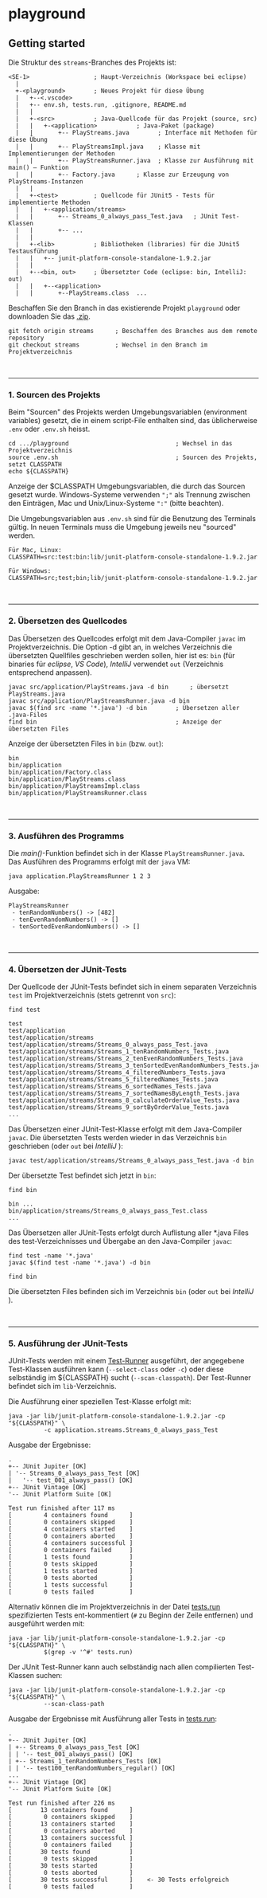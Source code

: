 # playground

## Getting started

Die Struktur des `streams`-Branches des Projekts ist:

```
<SE-1>                  ; Haupt-Verzeichnis (Workspace bei eclipse)
  |
  +-<playground>        ; Neues Projekt für diese Übung
  |   +--<.vscode>
  |   +-- env.sh, tests.run, .gitignore, README.md
  |   |
  |   +-<src>           ; Java-Quellcode für das Projekt (source, src)
  |   |   +-<application>           ; Java-Paket (package)
  |   |       +-- PlayStreams.java        ; Interface mit Methoden für diese Übung
  |   |       +-- PlayStreamsImpl.java    ; Klasse mit Implementierungen der Methoden
  |   |       +-- PlayStreamsRunner.java  ; Klasse zur Ausführung mit main() – Funktion
  |   |       +-- Factory.java      ; Klasse zur Erzeugung von PlayStreams-Instanzen
  |   |
  |   +-<test>          ; Quellcode für JUnit5 - Tests für implementierte Methoden
  |   |   +-<application/streams>
  |   |       +-- Streams_0_always_pass_Test.java   ; JUnit Test-Klassen
  |   |       +-- ...
  |   |
  |   +-<lib>           ; Bibliotheken (libraries) für die JUnit5 Testausführung
  |   |   +-- junit-platform-console-standalone-1.9.2.jar
  |   |
  |   +--<bin, out>     ; Übersetzter Code (eclipse: bin, IntelliJ: out)
  |   |   +--<application>
  |   |       +--PlayStreams.class  ...
```

Beschaffen Sie den Branch in das existierende Projekt `playground` oder downloaden Sie das
[.zip](https://gitlab.bht-berlin.de/sgraupner/playground/-/archive/streams/playground-streams.zip).

```
git fetch origin streams      ; Beschaffen des Branches aus dem remote repository
git checkout streams          ; Wechsel in den Branch im Projektverzeichnis
```

&nbsp;

---
### 1. Sourcen des Projekts

Beim "Sourcen" des Projekts werden Umgebungsvariablen (environment variables)
gesetzt, die in einem script-File enthalten sind, das üblicherweise `.env`
oder `.env.sh` heisst.

```
cd .../playground                              ; Wechsel in das Projektverzeichnis
source .env.sh                                 ; Sourcen des Projekts, setzt CLASSPATH
echo ${CLASSPATH}
```

Anzeige der $CLASSPATH Umgebungsvariablen, die durch das Sourcen gesetzt wurde.
Windows-Systeme verwenden `";"` als Trennung zwischen den Einträgen, Mac und
Unix/Linux-Systeme `":"` (bitte beachten).

Die Umgebungsvariablen aus `.env.sh` sind für die Benutzung des Terminals
gültig. In neuen Terminals muss die Umgebung jeweils neu "sourced" werden.

```
Für Mac, Linux:
CLASSPATH=src:test:bin:lib/junit-platform-console-standalone-1.9.2.jar

Für Windows:
CLASSPATH=src;test;bin;lib/junit-platform-console-standalone-1.9.2.jar
```

&nbsp;

---
### 2. Übersetzen des Quellcodes

Das Übersetzen des Quellcodes erfolgt mit dem Java-Compiler `javac` im
Projektverzeichnis. Die Option -d gibt an, in welches Verzeichnis die
übersetzten Quellfiles geschrieben werden sollen, hier ist es: `bin`
(für binaries für *eclipse*, *VS Code*), *IntelliJ* verwendet `out`
(Verzeichnis entsprechend anpassen).

```
javac src/application/PlayStreams.java -d bin      ; übersetzt PlayStreams.java
javac src/application/PlayStreamsRunner.java -d bin
javac $(find src -name '*.java') -d bin        ; Übersetzen aller .java-Files
find bin                                       ; Anzeige der übersetzten Files
```
Anzeige der übersetzten Files in `bin` (bzw. `out`):
```
bin
bin/application
bin/application/Factory.class
bin/application/PlayStreams.class
bin/application/PlayStreamsImpl.class
bin/application/PlayStreamsRunner.class
```

&nbsp;

---
### 3. Ausführen des Programms

Die *main()*-Funktion befindet sich in der Klasse `PlayStreamsRunner.java`.
Das Ausführen des Programms erfolgt mit der `java` VM:

```
java application.PlayStreamsRunner 1 2 3
```

Ausgabe:

```
PlayStreamsRunner
 - tenRandomNumbers() -> [482]
 - tenEvenRandomNumbers() -> []
 - tenSortedEvenRandomNumbers() -> []

```


&nbsp;

---
### 4. Übersetzen der JUnit-Tests

Der Quellcode der JUnit-Tests befindet sich in einem separaten Verzeichnis
`test` im Projektverzeichnis (stets getrennt von `src`):

```
find test

test
test/application
test/application/streams
test/application/streams/Streams_0_always_pass_Test.java
test/application/streams/Streams_1_tenRandomNumbers_Tests.java
test/application/streams/Streams_2_tenEvenRandomNumbers_Tests.java
test/application/streams/Streams_3_tenSortedEvenRandomNumbers_Tests.java
test/application/streams/Streams_4_filteredNumbers_Tests.java
test/application/streams/Streams_5_filteredNames_Tests.java
test/application/streams/Streams_6_sortedNames_Tests.java
test/application/streams/Streams_7_sortedNamesByLength_Tests.java
test/application/streams/Streams_8_calculateOrderValue_Tests.java
test/application/streams/Streams_9_sortByOrderValue_Tests.java
...
```

Das Übersetzen einer JUnit-Test-Klasse erfolgt mit dem Java-Compiler `javac`.
Die übersetzten Tests werden wieder in das Verzeichnis `bin` geschrieben
(oder `out` bei *IntelliJ* ):

```
javac test/application/streams/Streams_0_always_pass_Test.java -d bin
```

Der übersetzte Test befindet sich jetzt in `bin`:

```
find bin

bin ...
bin/application/streams/Streams_0_always_pass_Test.class
...
```

Das Übersetzen aller JUnit-Tests erfolgt durch Auflistung aller
*.java Files des test-Verzeichnisses und Übergabe an den Java-Compiler
`javac`:

```
find test -name '*.java'
javac $(find test -name '*.java') -d bin

find bin
```

Die übersetzten Files befinden sich im Verzeichnis `bin` (oder `out` bei
*IntelliJ* ).


&nbsp;

---
### 5. Ausführung der JUnit-Tests

JUnit-Tests werden mit einem [Test-Runner](https://mvnrepository.com/artifact/org.junit.platform/junit-platform-console-standalone)
ausgeführt, der angegebene Test-Klassen ausführen kann (`--select-class` oder `-c`)
oder diese selbständig im ${CLASSPATH} sucht (`--scan-classpath`).
Der Test-Runner befindet sich im `lib`-Verzeichnis.

Die Ausführung einer speziellen Test-Klasse erfolgt mit:

```
java -jar lib/junit-platform-console-standalone-1.9.2.jar -cp "${CLASSPATH}" \
          -c application.streams.Streams_0_always_pass_Test
```

Ausgabe der Ergebnisse:

```
.
+-- JUnit Jupiter [OK]
| '-- Streams_0_always_pass_Test [OK]
|   '-- test_001_always_pass() [OK]
+-- JUnit Vintage [OK]
'-- JUnit Platform Suite [OK]

Test run finished after 117 ms
[         4 containers found      ]
[         0 containers skipped    ]
[         4 containers started    ]
[         0 containers aborted    ]
[         4 containers successful ]
[         0 containers failed     ]
[         1 tests found           ]
[         0 tests skipped         ]
[         1 tests started         ]
[         0 tests aborted         ]
[         1 tests successful      ]
[         0 tests failed          ]
```

Alternativ können die im Projektverzeichnis in der Datei
[tests.run](https://gitlab.bht-berlin.de/sgraupner/playground/-/blob/main/tests.run)
spezifizierten Tests ent-kommentiert (`#` zu Beginn der Zeile entfernen)
und ausgeführt werden mit:

```
java -jar lib/junit-platform-console-standalone-1.9.2.jar -cp "${CLASSPATH}" \
          $(grep -v '^#' tests.run)
```

Der JUnit Test-Runner kann auch selbständig nach allen compilierten
Test-Klassen suchen:

```
java -jar lib/junit-platform-console-standalone-1.9.2.jar -cp "${CLASSPATH}" \
          --scan-class-path
```

Ausgabe der Ergebnisse mit Ausführung aller Tests in
[tests.run](https://gitlab.bht-berlin.de/sgraupner/playground/-/blob/main/tests.run):

```
.
+-- JUnit Jupiter [OK]
| +-- Streams_0_always_pass_Test [OK]
| | '-- test_001_always_pass() [OK]
| +-- Streams_1_tenRandomNumbers_Tests [OK]
| | '-- test100_tenRandomNumbers_regular() [OK]
...
+-- JUnit Vintage [OK]
'-- JUnit Platform Suite [OK]

Test run finished after 226 ms
[        13 containers found      ]
[         0 containers skipped    ]
[        13 containers started    ]
[         0 containers aborted    ]
[        13 containers successful ]
[         0 containers failed     ]
[        30 tests found           ]
[         0 tests skipped         ]
[        30 tests started         ]
[         0 tests aborted         ]
[        30 tests successful      ]    <- 30 Tests erfolgreich
[         0 tests failed          ]
```
